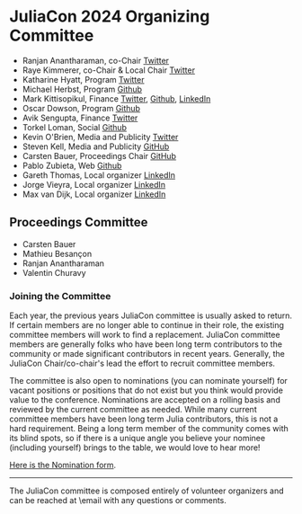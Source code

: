 # JuliaCon 2024 Organizing Committee

* Ranjan Anantharaman, co-Chair [Twitter](https://twitter.com/ranjan_ananth)
* Raye Kimmerer, co-Chair & Local Chair [Twitter](https://github.com/rayegun)
* Katharine Hyatt, Program [Twitter](https://twitter.com/kslimes)
* Michael Herbst, Program [Github](https://github.com/mfherbst)
* Mark Kittisopikul, Finance [Twitter](https://twitter.com/markkitti), [Github](https://github.com/mkitti), [LinkedIn](www.linkedin.com/in/markkittisopikul)
* Oscar Dowson, Program [Github](https://github.com/odow)
* Avik Sengupta, Finance [Twitter](https://twitter.com/aviksengupta)
* Torkel Loman, Social [Github](https://github.com/TorkelE)
* Kevin O'Brien, Media and Publicity [Twitter](https://twitter.com/dragonflystats)
* Steven Kell, Media and Publicity [GitHub](https://github.com/StevenKell)
* Carsten Bauer, Proceedings Chair [GitHub](https://github.com/carstenbauer)
* Pablo Zubieta, Web [Github](https://github.com/pabloferz)
* Gareth Thomas, Local organizer [LinkedIn](https://www.linkedin.com/in/g-thomas/)
* Jorge Vieyra, Local organizer [LinkedIn](https://www.linkedin.com/in/jorge-vieyra-76280542/)
* Max van Dijk, Local organizer [LinkedIn](https://www.linkedin.com/in/max-van-dijk/)

## Proceedings Committee

* Carsten Bauer
* Mathieu Besançon
* Ranjan Anantharaman
* Valentin Churavy


### Joining the Committee

Each year, the previous years JuliaCon committee is usually asked to return. If certain members are no longer able to continue in their role, the existing committee members will work to find a replacement. JuliaCon committee members are generally folks who have been long term contributors to the community or made significant contributors in recent years. Generally, the JuliaCon Chair/co-chair's lead the effort to recruit committee members.

The committee is also open to nominations (you can nominate yourself) for vacant positions or positions that do not exist but you think would provide value to the conference. Nominations are accepted on a rolling basis and reviewed by the current committee as needed. While many current committee members have been long term Julia contributors, this is not a hard requirement. Being a long term member of the community comes with its blind spots, so if there is a unique angle you believe your nominee (including yourself) brings to the table, we would love to hear more!

[Here is the Nomination form](https://forms.gle/yaLKyrGew2KSo1WJ8).

---

The JuliaCon committee is composed entirely of volunteer organizers and can be reached at \email with any questions or comments.
